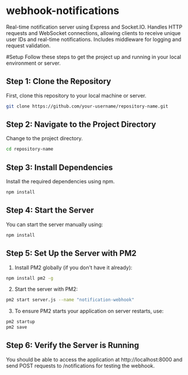 # webhook-notifications
Real-time notification server using Express and Socket.IO. Handles HTTP requests and WebSocket connections, allowing clients to receive unique user IDs and real-time notifications. Includes middleware for logging and request validation.

#Setup 
Follow these steps to get the project up and running in your local environment or server.

## Step 1: Clone the Repository
First, clone this repository to your local machine or server.
```bash
git clone https://github.com/your-username/repository-name.git
```
## Step 2: Navigate to the Project Directory
Change to the project directory.
```bash
cd repository-name
```
## Step 3: Install Dependencies
Install the required dependencies using npm.
```bash
npm install
```
## Step 4: Start the Server
You can start the server manually using:
```bash
npm install
```
## Step 5: Set Up the Server with PM2
 1.  Install PM2 globally (if you don't have it already):
```bash
npm install pm2 -g
```
 2. Start the server with PM2:
```bash
pm2 start server.js --name "notification-webhook"
```
 3. To ensure PM2 starts your application on server restarts, use:
```bash
pm2 startup
pm2 save
```
## Step 6: Verify the Server is Running
You should be able to access the application at http://localhost:8000 and send POST requests to /notifications for testing the webhook.
